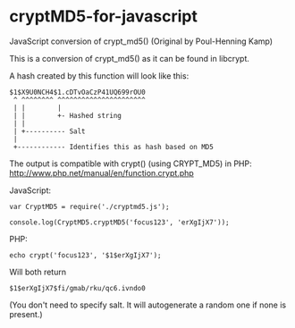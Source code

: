 # cryptMD5-for-javascript

JavaScript conversion of crypt_md5() (Original by Poul-Henning Kamp)

This is a conversion of crypt_md5() as it can be found in libcrypt.

A hash created by this function will look like this:

    $1$X9U0NCH4$1.cDTvOaCzP41UQ699rOU0
     ^ ^^^^^^^^ ^^^^^^^^^^^^^^^^^^^^^^
     | |        |
     | |        +- Hashed string
     | |
     | +---------- Salt
     |
     +------------ Identifies this as hash based on MD5

The output is compatible with crypt() (using CRYPT_MD5) in PHP: http://www.php.net/manual/en/function.crypt.php

JavaScript:

    var CryptMD5 = require('./cryptmd5.js');

    console.log(CryptMD5.cryptMD5('focus123', 'erXgIjX7'));

PHP:

    echo crypt('focus123', '$1$erXgIjX7');

Will both return

    $1$erXgIjX7$fi/gmab/rku/qc6.ivndo0

(You don't need to specify salt. It will autogenerate a random one if none is present.)

